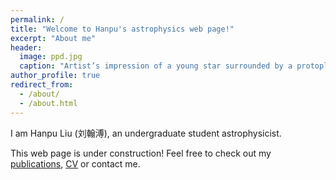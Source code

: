 ```yaml
---
permalink: /
title: "Welcome to Hanpu's astrophysics web page!"
excerpt: "About me"
header:
  image: ppd.jpg
  caption: "Artist’s impression of a young star surrounded by a protoplanetary disk. Credit: ESO/L. Calçada"
author_profile: true
redirect_from: 
  - /about/
  - /about.html
---
```


I am Hanpu Liu (刘翰溥), an undergraduate student astrophysicist.

This web page is under construction! Feel free to check out my <a href="https://hanpu-liu.github.io/publications/">publications</a>, <a href="https://hanpu-liu.github.io/cv/">CV</a> or contact me.
